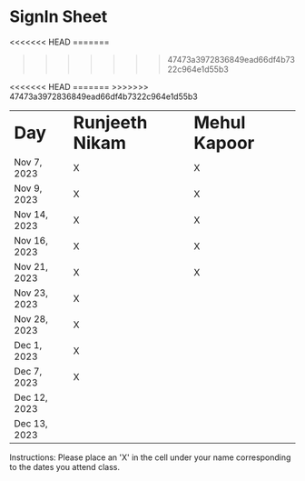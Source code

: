 # SignIn Sheet

<table border="0">
 <tr>
    <td><b style="font-size:30px">Day</b></td>
    <td><b style="font-size:30px">Runjeeth Nikam</b></td>
    <td><b style="font-size:30px">Mehul Kapoor</b></td>
 </tr>
 <tr>
    <td>Nov 7, 2023</td>
    <td>X</td>
    <td>X</td>
 </tr>
 <tr>
    <td>Nov 9, 2023</td>
    <td>X</td>
    <td>X</td>
 </tr>
 <tr>
    <td>Nov 14, 2023</td>
    <td>X</td>
<<<<<<< HEAD
=======
    <td>X</td>

>>>>>>> 47473a3972836849ead66df4b7322c964e1d55b3
 </tr>
 <tr>
    <td>Nov 16, 2023</td>
    <td>X</td>
<<<<<<< HEAD
=======
    <td>X</td>
>>>>>>> 47473a3972836849ead66df4b7322c964e1d55b3
 </tr>
 <tr>
    <td>Nov 21, 2023</td>
    <td>X</td>
    <td>X</td>
 </tr>
 <tr>
    <td>Nov 23, 2023</td>
    <td>X</td>
 </tr>
 <tr>
    <td>Nov 28, 2023</td>
    <td>X</td>
 </tr>
 <tr>
    <td>Dec 1, 2023</td>
    <td>X</td>
 </tr>
 <tr>
    <td>Dec 7, 2023</td>
    <td>X</td>
 </tr>
 <tr>
    <td>Dec 12, 2023</td>
 </tr>
 <tr>
    <td>Dec 13, 2023</td>
 </tr>
</table>
Instructions: Please place an 'X' in the cell under your name corresponding to the dates you attend class.